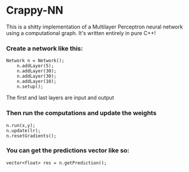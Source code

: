 # Crappy-NN

This is a shitty implementation of a Multilayer Perceptron neural network using a computational graph. It's written entirely in pure C++!

### Create a network like this:
```
Network n = Network();
    n.addLayer(5);
    n.addLayer(30);
    n.addLayer(30);
    n.addLayer(10);
    n.setup();
```
The first and last layers are input and output

### Then run the computations and update the weights

```
n.run(x,y);
n.update(lr);
n.resetGradients();
```

### You can get the predictions vector like so:

`vector<float> res = n.getPrediction();`
